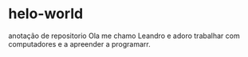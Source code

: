 # helo-world
anotação de repositorio
Ola me chamo Leandro e adoro trabalhar com computadores e  a apreender a programarr.
